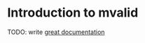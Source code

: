 # Introduction to mvalid

TODO: write [great documentation](http://jacobian.org/writing/great-documentation/what-to-write/)
